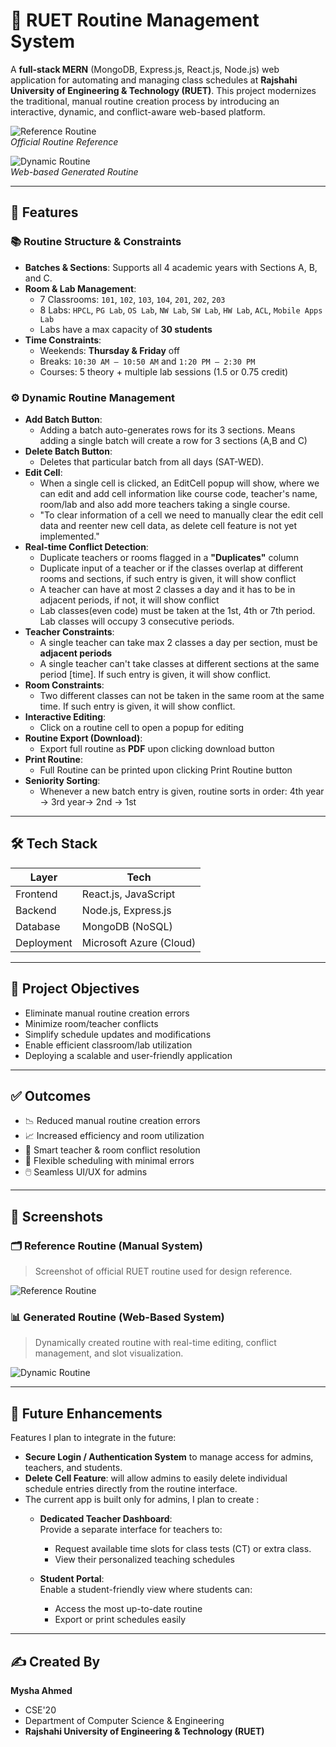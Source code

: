 # 📅 RUET Routine Management System

A **full-stack MERN** (MongoDB, Express.js, React.js, Node.js) web application for automating and managing class schedules at **Rajshahi University of Engineering & Technology (RUET)**. This project modernizes the traditional, manual routine creation process by introducing an interactive, dynamic, and conflict-aware web-based platform.

![Reference Routine](./assets/ruet.png)  
*Official Routine Reference*

![Dynamic Routine](./assets/cs_routine.png)  
*Web-based Generated Routine*

---

## 🚀 Features

### 📚 Routine Structure & Constraints
- **Batches & Sections**: Supports all 4 academic years with Sections A, B, and C.
- **Room & Lab Management**:
  - 7 Classrooms: `101`, `102`, `103`, `104`, `201`, `202`, `203`
  - 8 Labs: `HPCL`, `PG Lab`, `OS Lab`, `NW Lab`, `SW Lab`, `HW Lab`, `ACL`, `Mobile Apps Lab`
  - Labs have a max capacity of **30 students**
- **Time Constraints**:
  - Weekends: **Thursday & Friday** off
  - Breaks: `10:30 AM – 10:50 AM` and `1:20 PM – 2:30 PM`
  - Courses: 5 theory + multiple lab sessions (1.5 or 0.75 credit)


### ⚙️ Dynamic Routine Management
- **Add Batch Button**:
   - Adding a batch auto-generates rows for its 3 sections. Means adding a single batch will create a row for 3 sections (A,B and C)
- **Delete Batch Button**:
   - Deletes that particular batch from all days (SAT-WED).
- **Edit Cell**:
   - When a single cell is clicked, an EditCell popup will show, where we can edit and add cell information like course code, teacher's name, room/lab and also add more teachers taking a single course.
   - "To clear information of a cell we need to manually clear the edit cell data and reenter new cell data, as delete cell feature is not yet implemented."
- **Real-time Conflict Detection**:
  - Duplicate teachers or rooms flagged in a **"Duplicates"** column
  - Duplicate input of a teacher or if the classes overlap at different rooms and sections, if such entry is given, it will show conflict
  - A teacher can have at most 2 classes a day and it has to be in adjacent periods, if not, it will show conflict
  - Lab classes(even code) must be taken at the 1st, 4th or 7th period. Lab classes will occupy 3 consecutive periods.  
- **Teacher Constraints**:
  - A single teacher can take max 2 classes a day per section, must be **adjacent periods**
  - A single teacher can't take classes at different sections at the same period [time]. If such entry is given, it will show conflict.
- **Room Constraints**:
  - Two different classes can not be taken in the same room at the same time. If such entry is given, it will show conflict.
- **Interactive Editing**:
  - Click on a routine cell to open a popup for editing
- **Routine Export (Download)**:
  - Export full routine as **PDF** upon clicking download button
- **Print Routine**:
  - Full Routine can be printed upon clicking Print Routine button
- **Seniority Sorting**:
  - Whenever a new batch entry is given, routine sorts in order: 4th year → 3rd year→ 2nd → 1st

---

## 🛠️ Tech Stack

| Layer       | Tech                     |
|-------------|--------------------------|
| Frontend    | React.js, JavaScript     |
| Backend     | Node.js, Express.js      |
| Database    | MongoDB (NoSQL)          |
| Deployment  | Microsoft Azure (Cloud)  |

---

## 🎯 Project Objectives
- Eliminate manual routine creation errors
- Minimize room/teacher conflicts
- Simplify schedule updates and modifications
- Enable efficient classroom/lab utilization
- Deploying a scalable and user-friendly application

---

## ✅ Outcomes
- 📉 Reduced manual routine creation errors
- 📈 Increased efficiency and room utilization
- 🧠 Smart teacher & room conflict resolution
- 🎯 Flexible scheduling with minimal errors
- 🖱️ Seamless UI/UX for admins

---

## 📸 Screenshots

### 🗂 Reference Routine (Manual System)
> Screenshot of official RUET routine used for design reference.

![Reference Routine](./assets/ruet.png)

### 📊 Generated Routine (Web-Based System)
> Dynamically created routine with real-time editing, conflict management, and slot visualization.

![Dynamic Routine](./assets/cs_routine.png)

---

## 🔧 Future Enhancements
Features I plan to integrate in the future:
- **Secure Login / Authentication System** to manage access for admins, teachers, and students.
- **Delete Cell Feature**: will allow admins to easily delete individual schedule entries directly from the routine interface.
- The current app is built only for admins, I plan to create :
  - **Dedicated Teacher Dashboard**:  
    Provide a separate interface for teachers to:
    - Request available time slots for class tests (CT) or extra class.
    - View their personalized teaching schedules
  
  - **Student Portal**:  
    Enable a student-friendly view where students can:
    - Access the most up-to-date routine
    - Export or print schedules easily

---

## ✍️ Created By

**Mysha Ahmed**
- CSE'20
- Department of Computer Science & Engineering
- **Rajshahi University of Engineering & Technology (RUET)**


